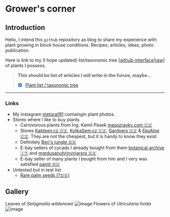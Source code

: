 # Grower's corner
## Introduction
Hello, I intend this `github` repository as blog to share my experience with plant growing in block house conditions.
Recipes, articles, ideas, photo publication.

Here is link  to my (I hope updated) list/taxonomic tree 
[[github-interface](https://github.com/grunwmar/biology-plants/blob/main/plants.yaml)|[raw](https://raw.githubusercontent.com/grunwmar/biology-plants/refs/heads/main/plants.yaml)] of plants I possess.


> **This should be list of articles I will write in the furure, maybe...**
> * [x] [Plant list / taxonomic tree](https://github.com/grunwmar/biology-plants/blob/main/plants.yaml)  

---
### Links
* My instagram [metoraf91](https://www.instagram.com/metoraf91/) containgin plant photos.
* Stores where I like to buy plants
    * Carnivorous plants from Ing. Kamil Pásek [masozravky.com 🇨🇿](http://masozravky.com)
    * Stores [Kakteen.cz 🇨🇿](https://www.kakteen.cz/), [KytkaSem.cz 🇨🇿](https://www.kytkasem.cz/), [Gardners 🇨🇿](https://www.gardners-eshop.cz/) & [EkoAloe 🇨🇿](https://www.ekoaloe.cz/). They are not the cheapest, but it is handy to know they exist.
    * Definitely [Ben's jungle 🇩🇪](https://bens-jungle.com/) 
    * E-bay sellers of cycads I already bought from them [botanical archive 🇮🇹](https://www.ebay.com/str/botanicalarchive) and [mgrdusanuhrinviriarsro 🇸🇰](https://www.ebay.com/usr/mgrdusanuhrinviriarsro)
    * E-bay seller of many plants I bought from him and I very was satisfied [painit 🇭🇺](https://www.ebay.com/usr/painit)
* Untested but in test list
  * [Rare palm seeds (?🇩🇪)](https://www.rarepalmseeds.com/)

## Gallery
Leaves of *Selaginella wildenowii*
![image](https://raw.githubusercontent.com/grunwmar/biology-plants/refs/heads/main/data/pics/selaginellawildenowii.webp)
Flowers of *Utricularia livida*
![image](https://raw.githubusercontent.com/grunwmar/biology-plants/refs/heads/main/data/pics/utricularualivida.webp)